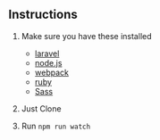 ## Instructions

1. Make sure you have these installed
   * [laravel](https://laravel.com/)
   * [node.js](http://nodejs.org/)
   * [webpack](https://webpack.github.io/)
   * [ruby](https://www.ruby-lang.org/)
   * [Sass](http://sass-lang.com/)

2. Just Clone
3. Run `npm run watch`
